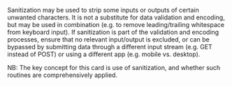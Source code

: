 Sanitization may be used to strip some inputs or outputs of certain unwanted characters. It is not a substitute for data validation and encoding, but may be used in combination (e.g. to remove leading/trailing whitespace from keyboard input). If sanitization is part of the validation and encoding processes, ensure that no relevant input/output is excluded, or can be bypassed by submitting data through a different input stream (e.g. GET instead of POST) or using a different app (e.g. mobile vs. desktop).

NB: The key concept for this card is use of sanitization, and whether such routines are comprehensively applied.
